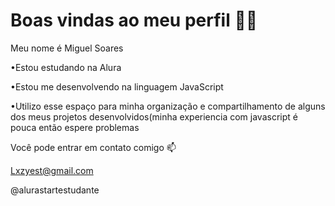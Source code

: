 # Boas vindas ao meu perfil 💙💙
Meu nome é Miguel Soares

•Estou estudando na Alura

•Estou me desenvolvendo na linguagem JavaScript

•Utilizo esse espaço para minha organização e compartilhamento de alguns dos meus projetos desenvolvidos(minha experiencia com javascript é pouca então espere problemas

Você pode entrar em contato comigo 📫

Lxzyest@gmail.com

@alurastartestudante

